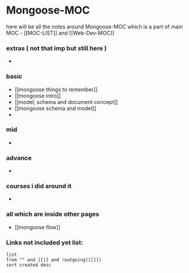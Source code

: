 
# Mongoose-MOC

here will be all the notes around Mongoose-MOC which is a part of main MOC - [[MOC-LIST]] and [[Web-Dev-MOC]]


### extras ( not that imp but still here )

- 

### basic

- [[mongoose things to remember]]
- [[mongoose intro]]
- [[model, schema and document concept]]
- [[mongoose schema and model]]
- 


### mid

- 

### advance

- 


### courses i did around it

- 


### all which are inside other pages

- [[mongoose flow]]


### **Links not included yet list:**
```dataview
list
from "" and [[]] and !outgoing([[]])
sort created desc
```



